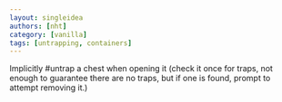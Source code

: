 ```yaml
---
layout: singleidea
authors: [nht]
category: [vanilla]
tags: [untrapping, containers]
---
```

Implicitly #untrap a chest when opening it (check it once for traps, not enough to guarantee there are no traps, but if one is found, prompt to attempt removing it.)
